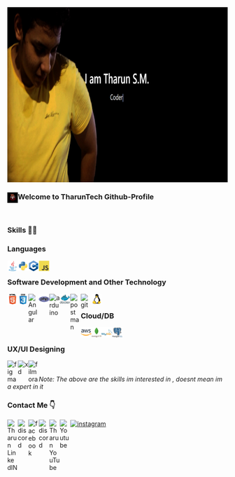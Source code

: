 <img align="center" alt="cover-photo" width="1000px" height="400px" src="cover-pic.png" />

### Welcome to TharunTech Github-Profile  <img align="left" width="24px" src="favicon-32x32.png" />
</br>

### Skills 👨‍💻


### Languages

<img src="https://raw.githubusercontent.com/devicons/devicon/master/icons/java/java-original.svg" alt="java" align="left" width="24px"/>
<img align="left" src="https://raw.githubusercontent.com/devicons/devicon/master/icons/python/python-original.svg" alt="python" width="24px"/>
<img align="left" src="https://raw.githubusercontent.com/devicons/devicon/master/icons/cplusplus/cplusplus-original.svg" alt="cplusplus" width="24px"/>
<img src="https://raw.githubusercontent.com/devicons/devicon/master/icons/javascript/javascript-original.svg" alt="javascript" align="left" width="24px"/>
</br>

### Software Development and Other Technology

<img src="https://raw.githubusercontent.com/devicons/devicon/master/icons/html5/html5-original-wordmark.svg" alt="html5" align="left" width="24px"/>
<img src="https://raw.githubusercontent.com/devicons/devicon/master/icons/css3/css3-original-wordmark.svg" alt="css3" align="left" width="24px"/>
<img src="https://angular.io/assets/images/logos/angular/angular.svg" alt="Angular" align="left" width="24px"/>
<img src="https://raw.githubusercontent.com/devicons/devicon/master/icons/php/php-original.svg" alt="php" align="left" width="24px"/>
<img src="https://cdn.worldvectorlogo.com/logos/arduino-1.svg" alt="arduino" align="left" width="24px"/>
<img src="https://raw.githubusercontent.com/devicons/devicon/master/icons/docker/docker-original-wordmark.svg" alt="docker" align="left" width="24px"/>
<img src="https://www.vectorlogo.zone/logos/getpostman/getpostman-icon.svg" alt="postman" align="left" width="24px"/>
<img src="https://www.vectorlogo.zone/logos/git-scm/git-scm-icon.svg" alt="git" align="left" width="24px"/>
<img src="https://raw.githubusercontent.com/devicons/devicon/master/icons/linux/linux-original.svg" alt="linux" align="left" width="24px"/>
</br>

### Cloud/DB
<img src="https://raw.githubusercontent.com/devicons/devicon/master/icons/amazonwebservices/amazonwebservices-original-wordmark.svg" alt="aws" align="left" width="24px"/>
<img src="https://raw.githubusercontent.com/devicons/devicon/master/icons/mongodb/mongodb-original-wordmark.svg" alt="mongodb" align="left" width="24px"/>
<img src="https://raw.githubusercontent.com/devicons/devicon/master/icons/mysql/mysql-original-wordmark.svg" alt="mysql" align="left" width="24px"/>
<img src="https://raw.githubusercontent.com/devicons/devicon/master/icons/postgresql/postgresql-original-wordmark.svg" alt="postgresql" align="left" width="24px"/>
</br>


### UX/UI Designing
<img src="https://www.vectorlogo.zone/logos/figma/figma-icon.svg" alt="figma" align="left" width="24px"/>
<img src="https://upload.wikimedia.org/wikipedia/commons/c/c2/Adobe_XD_CC_icon.svg" alt="xd" align="left" width="24px"/>
<img src="https://upload.wikimedia.org/wikipedia/commons/e/ec/Wondershare_filmora_logo.svg" alt="filmora" align="left" width="24px"/>


</br>
</br>
<i>Note: The above are the skills im interested in , doesnt mean im a expert in it </i>





### Contact Me 👇
<p>
  <a href="https://www.linkedin.com/in/tharun-s-m-370767195/">
    <img align="left" alt="Tharun LinkedIN" width="24px" src="https://cdn.jsdelivr.net/npm/simple-icons@v3/icons/linkedin.svg" />
    <img src="https://raw.githubusercontent.com/rahuldkjain/github-profile-readme-generator/master/src/images/icons/Social/discord.svg" alt="discord" align="left" width="24px"/>
  </a>
  <a href="https://www.instagram.com/i_technical_guy">
    <img align="center" src="https://raw.githubusercontent.com/rahuldkjain/github-profile-readme-generator/master/src/images/icons/Social/instagram.svg" alt="instagram" align="left" width="24px"/>
  </a>
    <a href="https://www.facebook.com/tharun.tec.1">
    <img src="https://raw.githubusercontent.com/rahuldkjain/github-profile-readme-generator/master/src/images/icons/Social/facebook.svg" alt="facebook" align="left" width="24px"/>
  </a>
  <a href="https://discord.gg/9CgsYtANSB">
    <img src="https://raw.githubusercontent.com/rahuldkjain/github-profile-readme-generator/master/src/images/icons/Social/linked-in-alt.svg" alt="discord" align="left" width="24px"/>
  </a>
  <a href="https://www.youtube.com/channel/UC7jcQ9qhjz9H7r6NVDIGOBA">
    <img align="left" alt="Tharun YouTube" width="24px" src="https://cdn.jsdelivr.net/npm/simple-icons@3.2.0/icons/youtube.svg" />
    <img src="https://raw.githubusercontent.com/rahuldkjain/github-profile-readme-generator/master/src/images/icons/Social/youtube.svg" alt="Youtube" align="left" width="24px"/>
  </a>
</p>
